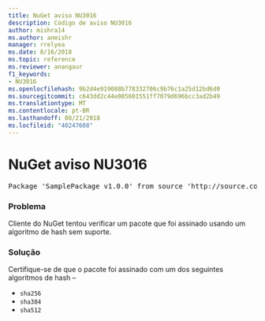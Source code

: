 ```yaml
---
title: NuGet aviso NU3016
description: Código de aviso NU3016
author: mishra14
ms.author: anmishr
manager: rrelyea
ms.date: 8/16/2018
ms.topic: reference
ms.reviewer: anangaur
f1_keywords:
- NU3016
ms.openlocfilehash: 9b2d4e919088b778332706c9b76c1a25d12bd6d0
ms.sourcegitcommit: c643dd2c44e085601551ff7079d696bcc3ad2b49
ms.translationtype: MT
ms.contentlocale: pt-BR
ms.lasthandoff: 08/21/2018
ms.locfileid: "40247608"
---
```

# <a name="nuget-warning-nu3016"></a>NuGet aviso NU3016

<pre>Package 'SamplePackage v1.0.0' from source 'http://source.com/index.json': The package hash uses an unsupported hash algorithm.</pre>

### <a name="issue"></a>Problema

Cliente do NuGet tentou verificar um pacote que foi assinado usando um algoritmo de hash sem suporte.


### <a name="solution"></a>Solução

Certifique-se de que o pacote foi assinado com um dos seguintes algoritmos de hash – 
* `sha256`
* `sha384`
* `sha512`


